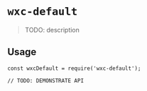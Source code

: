 # `wxc-default`

> TODO: description

## Usage

```
const wxcDefault = require('wxc-default');

// TODO: DEMONSTRATE API
```
